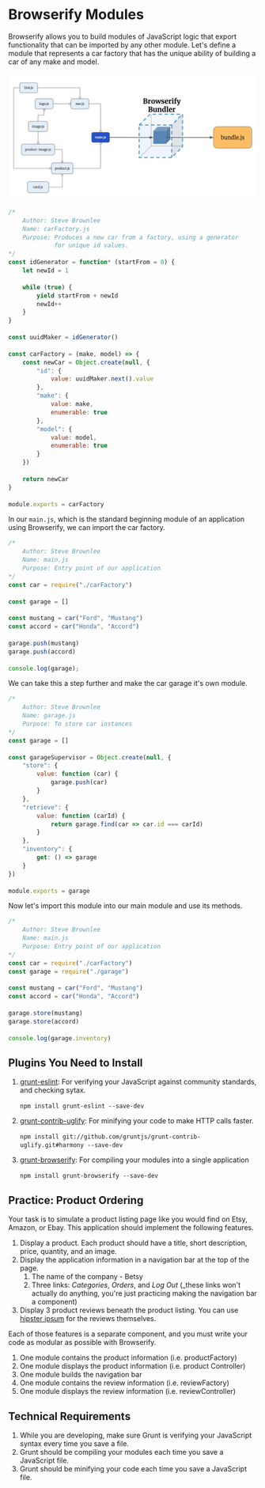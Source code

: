 # Browserify Modules

Browserify allows you to build modules of JavaScript logic that export functionality that can be imported by any other module. Let's define a module that represents a car factory that has the unique ability of building a car of any make and model.

![browserify visualization](./images/browserify.png)

```js
/*
    Author: Steve Brownlee
    Name: carFactory.js
    Purpose: Produces a new car from a factory, using a generator
             for unique id values.
*/
const idGenerator = function* (startFrom = 0) {
    let newId = 1

    while (true) {
        yield startFrom + newId
        newId++
    }
}

const uuidMaker = idGenerator()

const carFactory = (make, model) => {
    const newCar = Object.create(null, {
        "id": {
            value: uuidMaker.next().value
        },
        "make": {
            value: make,
            enumerable: true
        },
        "model": {
            value: model,
            enumerable: true
        }
    })

    return newCar
}

module.exports = carFactory
```

In our `main.js`, which is the standard beginning module of an application using Browserify, we can import the car factory.

```js
/*
    Author: Steve Brownlee
    Name: main.js
    Purpose: Entry point of our application
*/
const car = require("./carFactory")

const garage = []

const mustang = car("Ford", "Mustang")
const accord = car("Honda", "Accord")

garage.push(mustang)
garage.push(accord)

console.log(garage);
```

We can take this a step further and make the car garage it's own module.

```js
/*
    Author: Steve Brownlee
    Name: garage.js
    Purpose: To store car instances
*/
const garage = []

const garageSupervisor = Object.create(null, {
    "store": {
        value: function (car) {
            garage.push(car)
        }
    },
    "retrieve": {
        value: function (carId) {
            return garage.find(car => car.id === carId)
        }
    },
    "inventory": {
        get: () => garage
    }
})

module.exports = garage
```

Now let's import this module into our main module and use its methods.

```js
/*
    Author: Steve Brownlee
    Name: main.js
    Purpose: Entry point of our application
*/
const car = require("./carFactory")
const garage = require("./garage")

const mustang = car("Ford", "Mustang")
const accord = car("Honda", "Accord")

garage.store(mustang)
garage.store(accord)

console.log(garage.inventory)
```

## Plugins You Need to Install

1. [grunt-eslint](https://github.com/sindresorhus/grunt-eslint): For verifying your JavaScript against community standards, and checking sytax.

    `npm install grunt-eslint --save-dev`
1. [grunt-contrib-uglify](https://www.npmjs.com/package/grunt-contrib-uglify): For minifying your code to make HTTP calls faster.

    `npm install git://github.com/gruntjs/grunt-contrib-uglify.git#harmony --save-dev`

1. [grunt-browserify](https://www.npmjs.com/package/grunt-browserify): For compiling your modules into a single application

    `npm install grunt-browserify --save-dev`

## Practice: Product Ordering

Your task is to simulate a product listing page like you would find on Etsy, Amazon, or Ebay. This application should implement the following features.

1. Display a product. Each product should have a title, short description, price, quantity, and an image.
1. Display the application information in a navigation bar at the top of the page.
    1. The name of the company - Betsy
    1. Three links: *Categories*, *Orders*, and *Log Out* (_these links won't actually do anything, you're just practicing making the navigation bar a component)
1. Display 3 product reviews beneath the product listing. You can use [hipster ipsum](https://hipsum.co/) for the reviews themselves.

Each of those features is a separate component, and you must write your code as modular as possible with Browserify.

1. One module contains the product information (i.e. productFactory)
1. One module displays the product information (i.e. product Controller)
1. One module builds the navigation bar
1. One module contains the review information (i.e. reviewFactory)
1. One module displays the review information (i.e. reviewController)

## Technical Requirements

1. While you are developing, make sure Grunt is verifying your JavaScript syntax every time you save a file.
1. Grunt should be compiling your modules each time you save a JavaScript file.
1. Grunt should be minifying your code each time you save a JavaScript file.
